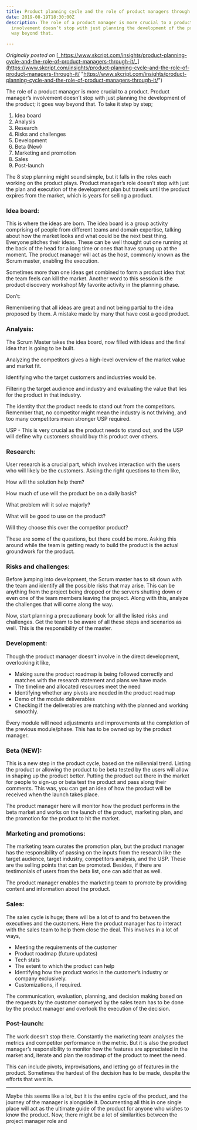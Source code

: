 ```yaml
---
title: Product planning cycle and the role of product managers through it!
date: 2019-08-19T18:30:00Z
description: The role of a product manager is more crucial to a product. Product manager’s
  involvement doesn’t stop with just planning the development of the product; it goes
  way beyond that.

---
```

_Originally posted on_ [_https://www.skcript.com/insights/product-planning-cycle-and-the-role-of-product-managers-through-it/_](https://www.skcript.com/insights/product-planning-cycle-and-the-role-of-product-managers-through-it/ "https://www.skcript.com/insights/product-planning-cycle-and-the-role-of-product-managers-through-it/")

The role of a product manager is more crucial to a product. Product manager’s involvement doesn’t stop with just planning the development of the product; it goes way beyond that. To take it step by step;

1. Idea board
2. Analysis
3. Research
4. Risks and challenges
5. Development
6. Beta (New)
7. Marketing and promotion
8. Sales
9. Post-launch

The 8 step planning might sound simple, but it falls in the roles each working on the product plays. Product manager’s role doesn’t stop with just the plan and execution of the development plan but travels until the product expires from the market, which is years for selling a product.

### Idea board:

This is where the ideas are born. The idea board is a group activity comprising of people from different teams and domain expertise, talking about how the market looks and what could be the next best thing. Everyone pitches their ideas. These can be well thought out one running at the back of the head for a long time or ones that have sprung up at the moment. The product manager will act as the host, commonly known as the Scrum master, enabling the execution.

Sometimes more than one ideas get combined to form a product idea that the team feels can kill the market. Another word to this session is the product discovery workshop! My favorite activity in the planning phase.

Don’t:

Remembering that all ideas are great and not being partial to the idea proposed by them. A mistake made by many that have cost a good product.

### Analysis:

The Scrum Master takes the idea board, now filled with ideas and the final idea that is going to be built.

Analyzing the competitors gives a high-level overview of the market value and market fit.

Identifying who the target customers and industries would be.

Filtering the target audience and industry and evaluating the value that lies for the product in that industry.

The identity that the product needs to stand out from the competitors. Remember that, no competitor might mean the industry is not thriving, and too many competitors mean stronger USP required.

USP - This is very crucial as the product needs to stand out, and the USP will define why customers should buy this product over others.

### Research:

User research is a crucial part, which involves interaction with the users who will likely be the customers. Asking the right questions to them like,

How will the solution help them?

How much of use will the product be on a daily basis?

What problem will it solve majorly?

What will be good to use on the product?

Will they choose this over the competitor product?

These are some of the questions, but there could be more. Asking this around while the team is getting ready to build the product is the actual groundwork for the product.

### Risks and challenges:

Before jumping into development, the Scrum master has to sit down with the team and identify all the possible risks that may arise. This can be anything from the project being dropped or the servers shutting down or even one of the team members leaving the project. Along with this, analyze the challenges that will come along the way.

Now, start planning a precautionary book for all the listed risks and challenges. Get the team to be aware of all these steps and scenarios as well. This is the responsibility of the master.

### Development:

Though the product manager doesn’t involve in the direct development, overlooking it like,

* Making sure the product roadmap is being followed correctly and matches with the research statement and plans we have made.
* The timeline and allocated resources meet the need
* Identifying whether any pivots are needed in the product roadmap
* Demo of the module deliverables
* Checking if the deliverables are matching with the planned and working smoothly.

Every module will need adjustments and improvements at the completion of the previous module/phase. This has to be owned up by the product manager.

### Beta (NEW):

This is a new step in the product cycle, based on the millennial trend. Listing the product or allowing the product to be beta tested by the users will allow in shaping up the product better. Putting the product out there in the market for people to sign-up or beta test the product and pass along their comments. This was, you can get an idea of how the product will be received when the launch takes place.

The product manager here will monitor how the product performs in the beta market and works on the launch of the product, marketing plan, and the promotion for the product to hit the market.

### Marketing and promotions:

The marketing team curates the promotion plan, but the product manager has the responsibility of passing on the inputs from the research like the target audience, target industry, competitors analysis, and the USP. These are the selling points that can be promoted. Besides, if there are testimonials of users from the beta list, one can add that as well.

The product manager enables the marketing team to promote by providing content and information about the product.

### Sales:

The sales cycle is huge; there will be a lot of to and fro between the executives and the customers. Here the product manager has to interact with the sales team to help them close the deal. This involves in a lot of ways,

* Meeting the requirements of the customer
* Product roadmap (future updates)
* Tech stats
* The extent to which the product can help
* Identifying how the product works in the customer’s industry or company exclusively.
* Customizations, if required.

The communication, evaluation, planning, and decision making based on the requests by the customer conveyed by the sales team has to be done by the product manager and overlook the execution of the decision.

### Post-launch:

The work doesn’t stop there. Constantly the marketing team analyses the metrics and competitor performance in the metric. But it is also the product manager’s responsibility to monitor how the features are appreciated in the market and, iterate and plan the roadmap of the product to meet the need.

This can include pivots, improvisations, and letting go of features in the product. Sometimes the hardest of the decision has to be made, despite the efforts that went in.

***

Maybe this seems like a lot, but it is the entire cycle of the product, and the journey of the manager is alongside it. Documenting all this in one single place will act as the ultimate guide of the product for anyone who wishes to know the product. Now, there might be a lot of similarities between the project manager role and